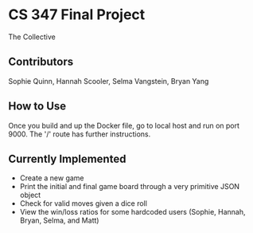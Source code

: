 # CS 347 Final Project

The Collective

## Contributors 

Sophie Quinn, Hannah Scooler, Selma Vangstein, Bryan Yang 

## How to Use 

Once you build and up the Docker file, go to local host and run on port 9000. The '/' route has further instructions. 

## Currently Implemented

- Create a new game
- Print the initial and final game board through a very primitive JSON object
- Check for valid moves given a dice roll
- View the win/loss ratios for some hardcoded users (Sophie, Hannah, Bryan, Selma, and Matt) 
